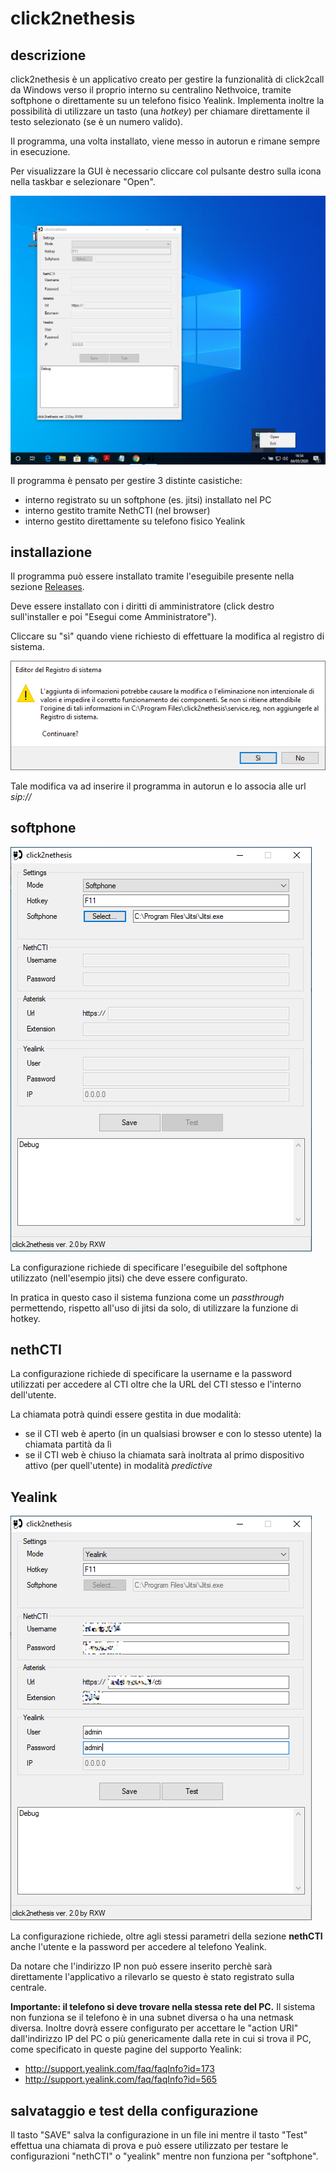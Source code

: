 # click2nethesis
 
## descrizione
click2nethesis è un applicativo creato per gestire la funzionalità di click2call da Windows verso il proprio interno su centralino Nethvoice, tramite softphone o direttamente su un telefono fisico Yealink.
Implementa inoltre la possibilità di utilizzare un tasto (una *hotkey*) per chiamare direttamente il testo selezionato (se è un numero valido).

Il programma, una volta installato, viene messo in autorun e rimane sempre in esecuzione.

Per visualizzare la GUI è necessario cliccare col pulsante destro sulla icona nella taskbar e selezionare "Open".

![la gui di click2nethesis](extra/screenshots/gui.PNG)

Il programma è pensato per gestire 3 distinte casistiche:
* interno registrato su un softphone (es. jitsi) installato nel PC
* interno gestito tramite NethCTI (nel browser)
* interno gestito direttamente su telefono fisico Yealink

## installazione
Il programma può essere installato tramite l'eseguibile presente nella sezione [Releases](https://github.com/frazei/click2nethesis/releases).
	
Deve essere installato con i diritti di amministratore (click destro sull'installer e poi "Esegui come Amministratore").
 
Cliccare su "sì" quando viene richiesto di effettuare la modifica al registro di sistema.
	
![registro di sistema](extra/screenshots/registro.PNG)
	
Tale modifica va ad inserire il programma in autorun e lo associa alle url *sip://*
	
## softphone
![softphone configuration](extra/screenshots/softphone.PNG)

La configurazione richiede di specificare l'eseguibile del softphone utilizzato (nell'esempio jitsi) che deve essere configurato.

In pratica in questo caso il sistema funziona come un *passthrough* permettendo, rispetto all'uso di jitsi da solo, di utilizzare la funzione di hotkey.

## nethCTI
La configurazione richiede di specificare la username e la password utilizzati per accedere al CTI oltre che la URL del CTI stesso e l'interno dell'utente.

La chiamata potrà quindi essere gestita in due modalità:
* se il CTI web è aperto (in un qualsiasi browser e con lo stesso utente) la chiamata partità da lì
* se il CTI web è chiuso la chiamata sarà inoltrata al primo dispositivo attivo (per quell'utente) in modalità *predictive*

## Yealink
![yealink configuration](extra/screenshots/yealink.PNG)

La configurazione richiede, oltre agli stessi parametri della sezione **nethCTI** anche l'utente e la password per accedere al telefono Yealink.

Da notare che l'indirizzo IP non può essere inserito perchè sarà direttamente l'applicativo a rilevarlo se questo è stato registrato sulla centrale.

**Importante: il telefono si deve trovare nella stessa rete del PC.** Il sistema non funziona se il telefono è in una subnet diversa o ha una netmask diversa. Inoltre dovrà essere configurato per accettare le "action URI" dall'indirizzo IP del PC o più genericamente dalla rete in cui si trova il PC, come specificato in queste pagine del supporto Yealink:
* http://support.yealink.com/faq/faqInfo?id=173
* http://support.yealink.com/faq/faqInfo?id=565

## salvataggio e test della configurazione
Il tasto "SAVE" salva la configurazione in un file ini mentre il tasto "Test" effettua una chiamata di prova e può essere utilizzato per testare le configurazioni "nethCTI" o "yealink" mentre non funziona per "softphone".
